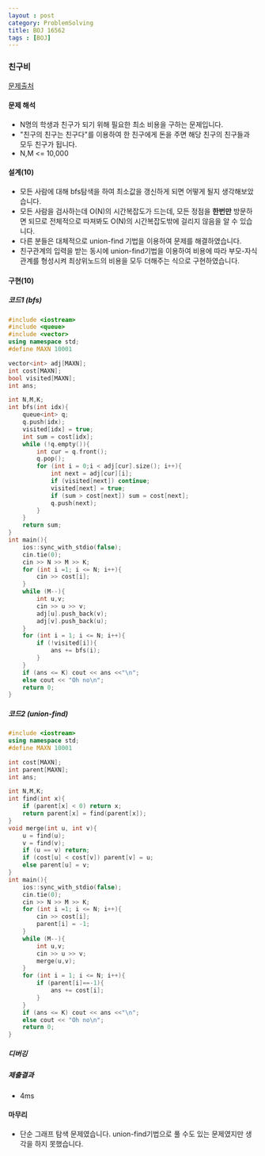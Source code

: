 ```yaml
---
layout : post
category: ProblemSolving
title: BOJ 16562
tags : [BOJ]
---
```

### 친구비

[문제출처](https://www.acmicpc.net/problem/16562)

#### 문제 해석
  
- N명의 학생과 친구가 되기 위해 필요한 최소 비용을 구하는 문제입니다.
- "친구의 친구는 친구다"를 이용하여 한 친구에게 돈을 주면 해당 친구의 친구들과 모두 친구가 됩니다.
- N,M <= 10,000

#### 설계(10)

- 모든 사람에 대해 bfs탐색을 하여 최소값을 갱신하게 되면 어떻게 될지 생각해보았습니다.
- 모든 사람을 검사하는데 O(N)의 시간복잡도가 드는데, 모든 정점을 **한번만** 방문하면 되므로 전체적으로 따져봐도 O(N)의 시간복잡도밖에 걸리지 않음을 알 수 있습니다.
- 다른 분들은 대체적으로 union-find 기법을 이용하여 문제를 해결하였습니다.
- 친구관계의 입력을 받는 동시에 union-find기법을 이용하여 비용에 따라 부모-자식관계를 형성시켜 최상위노드의 비용을 모두 더해주는 식으로 구현하였습니다.

#### 구현(10)

##### 코드1 (bfs)

```cpp
#include <iostream>
#include <queue>
#include <vector>
using namespace std;
#define MAXN 10001

vector<int> adj[MAXN];
int cost[MAXN];
bool visited[MAXN];
int ans;

int N,M,K;
int bfs(int idx){
    queue<int> q;
    q.push(idx);
    visited[idx] = true;
    int sum = cost[idx];
    while (!q.empty()){
        int cur = q.front();
        q.pop();
        for (int i = 0;i < adj[cur].size(); i++){
            int next = adj[cur][i];
            if (visited[next]) continue;
            visited[next] = true;
            if (sum > cost[next]) sum = cost[next];
            q.push(next);
        }
    }
    return sum;
}
int main(){
    ios::sync_with_stdio(false);
    cin.tie(0);
    cin >> N >> M >> K;
    for (int i =1; i <= N; i++){
        cin >> cost[i];
    }
    while (M--){
        int u,v;
        cin >> u >> v;
        adj[u].push_back(v);
        adj[v].push_back(u);
    }
    for (int i = 1; i <= N; i++){
        if (!visited[i]){
            ans += bfs(i);
        }
    }
    if (ans <= K) cout << ans <<"\n";
    else cout << "Oh no\n";
    return 0;
}
```

##### 코드2 (union-find)

```cpp
#include <iostream>
using namespace std;
#define MAXN 10001

int cost[MAXN];
int parent[MAXN];
int ans;

int N,M,K;
int find(int x){
    if (parent[x] < 0) return x;
    return parent[x] = find(parent[x]);
}
void merge(int u, int v){
    u = find(u);
    v = find(v);
    if (u == v) return;
    if (cost[u] < cost[v]) parent[v] = u;
    else parent[u] = v;
}
int main(){
    ios::sync_with_stdio(false);
    cin.tie(0);
    cin >> N >> M >> K;
    for (int i =1; i <= N; i++){
        cin >> cost[i];
        parent[i] = -1;
    }
    while (M--){
        int u,v;
        cin >> u >> v;
        merge(u,v);
    }
    for (int i = 1; i <= N; i++){
        if (parent[i]==-1){
            ans += cost[i];
        }
    }
    if (ans <= K) cout << ans <<"\n";
    else cout << "Oh no\n";
    return 0;
}
```

##### 디버깅

##### 제출결과

- 4ms

#### 마무리

- 단순 그래프 탐색 문제였습니다. union-find기법으로 풀 수도 있는 문제였지만 생각을 하지 못했습니다.
